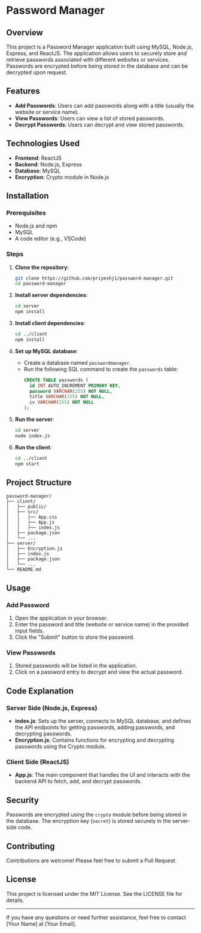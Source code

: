 # Password Manager

## Overview

This project is a Password Manager application built using MySQL, Node.js, Express, and ReactJS. The application allows users to securely store and retrieve passwords associated with different websites or services. Passwords are encrypted before being stored in the database and can be decrypted upon request.

## Features

- **Add Passwords**: Users can add passwords along with a title (usually the website or service name).
- **View Passwords**: Users can view a list of stored passwords.
- **Decrypt Passwords**: Users can decrypt and view stored passwords.

## Technologies Used

- **Frontend**: ReactJS
- **Backend**: Node.js, Express
- **Database**: MySQL
- **Encryption**: Crypto module in Node.js

## Installation

### Prerequisites

- Node.js and npm
- MySQL
- A code editor (e.g., VSCode)

### Steps

1. **Clone the repository**:
   ```sh
   git clone https://github.com/priyeshj1/password-manager.git
   cd password-manager
   ```

2. **Install server dependencies**:
   ```sh
   cd server
   npm install
   ```

3. **Install client dependencies**:
   ```sh
   cd ../client
   npm install
   ```

4. **Set up MySQL database**:
   - Create a database named `passwordmanager`.
   - Run the following SQL command to create the `passwords` table:
     ```sql
     CREATE TABLE passwords (
       id INT AUTO_INCREMENT PRIMARY KEY,
       password VARCHAR(255) NOT NULL,
       title VARCHAR(255) NOT NULL,
       iv VARCHAR(255) NOT NULL
     );
     ```

5. **Run the server**:
   ```sh
   cd server
   node index.js
   ```

6. **Run the client**:
   ```sh
   cd ../client
   npm start
   ```

## Project Structure

```
password-manager/
├── client/
│   ├── public/
│   ├── src/
│   │   ├── App.css
│   │   ├── App.js
│   │   ├── index.js
│   ├── package.json
│   └── ...
├── server/
│   ├── Encryption.js
│   ├── index.js
│   ├── package.json
│   └── ...
└── README.md
```

## Usage

### Add Password

1. Open the application in your browser.
2. Enter the password and title (website or service name) in the provided input fields.
3. Click the "Submit" button to store the password.

### View Passwords

1. Stored passwords will be listed in the application.
2. Click on a password entry to decrypt and view the actual password.

## Code Explanation

### Server Side (Node.js, Express)

- **index.js**: Sets up the server, connects to MySQL database, and defines the API endpoints for getting passwords, adding passwords, and decrypting passwords.
- **Encryption.js**: Contains functions for encrypting and decrypting passwords using the Crypto module.

### Client Side (ReactJS)

- **App.js**: The main component that handles the UI and interacts with the backend API to fetch, add, and decrypt passwords.

## Security

Passwords are encrypted using the `crypto` module before being stored in the database. The encryption key (`secret`) is stored securely in the server-side code.

## Contributing

Contributions are welcome! Please feel free to submit a Pull Request.

## License

This project is licensed under the MIT License. See the LICENSE file for details.

---

If you have any questions or need further assistance, feel free to contact [Your Name] at [Your Email].
